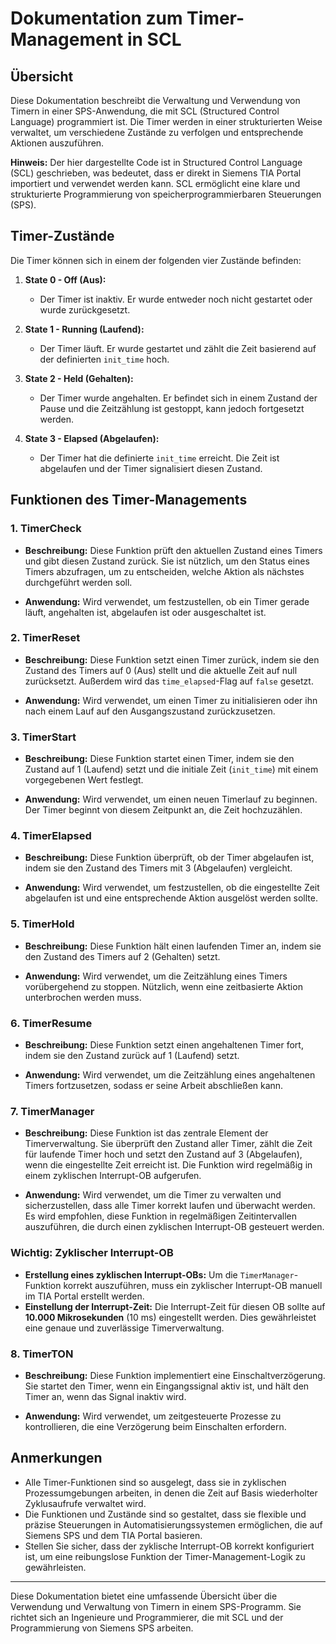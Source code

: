 # Dokumentation zum Timer-Management in SCL

## Übersicht

Diese Dokumentation beschreibt die Verwaltung und Verwendung von Timern in einer SPS-Anwendung, die mit SCL (Structured Control Language) programmiert ist. Die Timer werden in einer strukturierten Weise verwaltet, um verschiedene Zustände zu verfolgen und entsprechende Aktionen auszuführen.

**Hinweis:** Der hier dargestellte Code ist in Structured Control Language (SCL) geschrieben, was bedeutet, dass er direkt in Siemens TIA Portal importiert und verwendet werden kann. SCL ermöglicht eine klare und strukturierte Programmierung von speicherprogrammierbaren Steuerungen (SPS).

## Timer-Zustände

Die Timer können sich in einem der folgenden vier Zustände befinden:

1. **State 0 - Off (Aus):**
   - Der Timer ist inaktiv. Er wurde entweder noch nicht gestartet oder wurde zurückgesetzt.

2. **State 1 - Running (Laufend):**
   - Der Timer läuft. Er wurde gestartet und zählt die Zeit basierend auf der definierten `init_time` hoch.

3. **State 2 - Held (Gehalten):**
   - Der Timer wurde angehalten. Er befindet sich in einem Zustand der Pause und die Zeitzählung ist gestoppt, kann jedoch fortgesetzt werden.

4. **State 3 - Elapsed (Abgelaufen):**
   - Der Timer hat die definierte `init_time` erreicht. Die Zeit ist abgelaufen und der Timer signalisiert diesen Zustand.

## Funktionen des Timer-Managements

### 1. TimerCheck

- **Beschreibung:** Diese Funktion prüft den aktuellen Zustand eines Timers und gibt diesen Zustand zurück. Sie ist nützlich, um den Status eines Timers abzufragen, um zu entscheiden, welche Aktion als nächstes durchgeführt werden soll.

- **Anwendung:** Wird verwendet, um festzustellen, ob ein Timer gerade läuft, angehalten ist, abgelaufen ist oder ausgeschaltet ist.

### 2. TimerReset

- **Beschreibung:** Diese Funktion setzt einen Timer zurück, indem sie den Zustand des Timers auf 0 (Aus) stellt und die aktuelle Zeit auf null zurücksetzt. Außerdem wird das `time_elapsed`-Flag auf `false` gesetzt.

- **Anwendung:** Wird verwendet, um einen Timer zu initialisieren oder ihn nach einem Lauf auf den Ausgangszustand zurückzusetzen.

### 3. TimerStart

- **Beschreibung:** Diese Funktion startet einen Timer, indem sie den Zustand auf 1 (Laufend) setzt und die initiale Zeit (`init_time`) mit einem vorgegebenen Wert festlegt.

- **Anwendung:** Wird verwendet, um einen neuen Timerlauf zu beginnen. Der Timer beginnt von diesem Zeitpunkt an, die Zeit hochzuzählen.

### 4. TimerElapsed

- **Beschreibung:** Diese Funktion überprüft, ob der Timer abgelaufen ist, indem sie den Zustand des Timers mit 3 (Abgelaufen) vergleicht.

- **Anwendung:** Wird verwendet, um festzustellen, ob die eingestellte Zeit abgelaufen ist und eine entsprechende Aktion ausgelöst werden sollte.

### 5. TimerHold

- **Beschreibung:** Diese Funktion hält einen laufenden Timer an, indem sie den Zustand des Timers auf 2 (Gehalten) setzt.

- **Anwendung:** Wird verwendet, um die Zeitzählung eines Timers vorübergehend zu stoppen. Nützlich, wenn eine zeitbasierte Aktion unterbrochen werden muss.

### 6. TimerResume

- **Beschreibung:** Diese Funktion setzt einen angehaltenen Timer fort, indem sie den Zustand zurück auf 1 (Laufend) setzt.

- **Anwendung:** Wird verwendet, um die Zeitzählung eines angehaltenen Timers fortzusetzen, sodass er seine Arbeit abschließen kann.

### 7. TimerManager

- **Beschreibung:** Diese Funktion ist das zentrale Element der Timerverwaltung. Sie überprüft den Zustand aller Timer, zählt die Zeit für laufende Timer hoch und setzt den Zustand auf 3 (Abgelaufen), wenn die eingestellte Zeit erreicht ist. Die Funktion wird regelmäßig in einem zyklischen Interrupt-OB aufgerufen.

- **Anwendung:** Wird verwendet, um die Timer zu verwalten und sicherzustellen, dass alle Timer korrekt laufen und überwacht werden. Es wird empfohlen, diese Funktion in regelmäßigen Zeitintervallen auszuführen, die durch einen zyklischen Interrupt-OB gesteuert werden.

### Wichtig: Zyklischer Interrupt-OB

- **Erstellung eines zyklischen Interrupt-OBs:** Um die `TimerManager`-Funktion korrekt auszuführen, muss ein zyklischer Interrupt-OB manuell im TIA Portal erstellt werden.
- **Einstellung der Interrupt-Zeit:** Die Interrupt-Zeit für diesen OB sollte auf **10.000 Mikrosekunden** (10 ms) eingestellt werden. Dies gewährleistet eine genaue und zuverlässige Timerverwaltung.

### 8. TimerTON

- **Beschreibung:** Diese Funktion implementiert eine Einschaltverzögerung. Sie startet den Timer, wenn ein Eingangssignal aktiv ist, und hält den Timer an, wenn das Signal inaktiv wird.

- **Anwendung:** Wird verwendet, um zeitgesteuerte Prozesse zu kontrollieren, die eine Verzögerung beim Einschalten erfordern.

## Anmerkungen

- Alle Timer-Funktionen sind so ausgelegt, dass sie in zyklischen Prozessumgebungen arbeiten, in denen die Zeit auf Basis wiederholter Zyklusaufrufe verwaltet wird.
- Die Funktionen und Zustände sind so gestaltet, dass sie flexible und präzise Steuerungen in Automatisierungssystemen ermöglichen, die auf Siemens SPS und dem TIA Portal basieren.
- Stellen Sie sicher, dass der zyklische Interrupt-OB korrekt konfiguriert ist, um eine reibungslose Funktion der Timer-Management-Logik zu gewährleisten.

---

Diese Dokumentation bietet eine umfassende Übersicht über die Verwendung und Verwaltung von Timern in einem SPS-Programm. Sie richtet sich an Ingenieure und Programmierer, die mit SCL und der Programmierung von Siemens SPS arbeiten.
